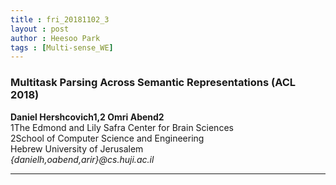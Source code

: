 ```yaml
---
title : fri_20181102_3
layout : post
author : Heesoo Park
tags : [Multi-sense_WE]
---
```


<h3>Multitask Parsing Across Semantic Representations (ACL 2018)</h3>


<p>

<b>Daniel Hershcovich1,2 Omri Abend2</b><br/>
1The Edmond and Lily Safra Center for Brain Sciences<br/>
2School of Computer Science and Engineering<br/>
Hebrew University of Jerusalem<br/>
<em>{danielh,oabend,arir}@cs.huji.ac.il</em>





</p>

<hr />
<p>

</p>
